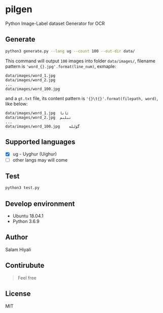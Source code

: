 # pilgen

Python Image-Label dataset Generator for OCR

## Generate

```bash
python3 generate.py --lang ug --count 100 --out-dir data/
```

This command will output `100` images into folder `data/images/`, filename pattern is `'word_{}.jpg'.format(line_num)`, exmaple:
```
data/images/word_1.jpg
data/images/word_2.jpg
...
data/images/word_100.jpg
```

and a `gt.txt` file, its content pattern is `'{}\t{}'.format(filepath, word)`, like below:

```
data/images/word_1.jpg	ئانا
data/images/word_2.jpg	تىلىم
...
data/images/word_100.jpg	گۈللە

```

## Supported languages

* [x] ug - Uyghur (Uighur)
* [ ] other langs may will come

## Test

```bash
python3 test.py
```

## Develop environment

* Ubuntu 18.04.1
* Python 3.6.9

## Author

Salam Hiyali

## Contirubute

> Feel free

## License

MIT
